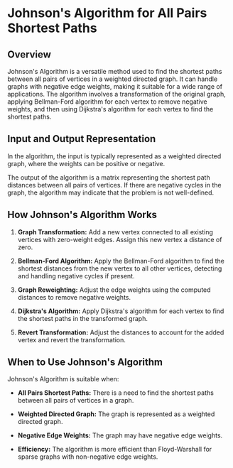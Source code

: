 # Johnson's Algorithm for All Pairs Shortest Paths

## Overview

Johnson's Algorithm is a versatile method used to find the shortest paths between all pairs of vertices in a weighted directed graph. It can handle graphs with negative edge weights, making it suitable for a wide range of applications. The algorithm involves a transformation of the original graph, applying Bellman-Ford algorithm for each vertex to remove negative weights, and then using Dijkstra's algorithm for each vertex to find the shortest paths.

## Input and Output Representation

In the algorithm, the input is typically represented as a weighted directed graph, where the weights can be positive or negative.

The output of the algorithm is a matrix representing the shortest path distances between all pairs of vertices. If there are negative cycles in the graph, the algorithm may indicate that the problem is not well-defined.

## How Johnson's Algorithm Works

1. **Graph Transformation:** Add a new vertex connected to all existing vertices with zero-weight edges. Assign this new vertex a distance of zero.

2. **Bellman-Ford Algorithm:** Apply the Bellman-Ford algorithm to find the shortest distances from the new vertex to all other vertices, detecting and handling negative cycles if present.

3. **Graph Reweighting:** Adjust the edge weights using the computed distances to remove negative weights.

4. **Dijkstra's Algorithm:** Apply Dijkstra's algorithm for each vertex to find the shortest paths in the transformed graph.

5. **Revert Transformation:** Adjust the distances to account for the added vertex and revert the transformation.

## When to Use Johnson's Algorithm

Johnson's Algorithm is suitable when:

- **All Pairs Shortest Paths:** There is a need to find the shortest paths between all pairs of vertices in a graph.

- **Weighted Directed Graph:** The graph is represented as a weighted directed graph.

- **Negative Edge Weights:** The graph may have negative edge weights.

- **Efficiency:** The algorithm is more efficient than Floyd-Warshall for sparse graphs with non-negative edge weights.

